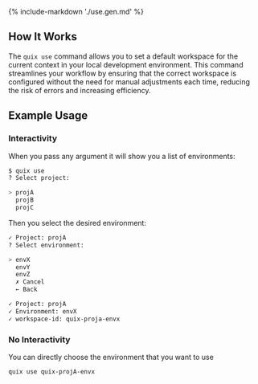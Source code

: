 {% include-markdown './use.gen.md' %}
## How It Works

The `quix use` command allows you to set a default workspace for the current context in your local development environment. This command streamlines your workflow by ensuring that the correct workspace is configured without the need for manual adjustments each time, reducing the risk of errors and increasing efficiency.

## Example Usage

### Interactivity

When you pass any argument it will show you a list of environments:

``` bash
$ quix use
? Select project:

> projA
  projB
  projC
```
Then you select the desired environment:

```bash
✓ Project: projA
? Select environment:

> envX
  envY
  envZ
  ✗ Cancel
  ← Back

✓ Project: projA
✓ Environment: envX
✓ workspace-id: quix-proja-envx
```

### No Interactivity

You can directly choose the environment that you want to use

```bash
quix use quix-projA-envx
```